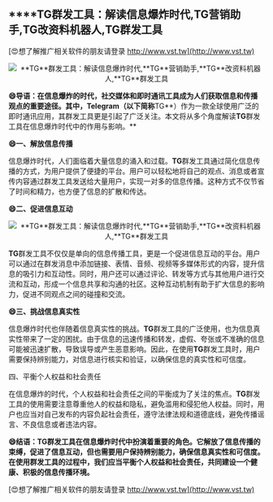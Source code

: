 ## ****TG**群发工具：解读信息爆炸时代,**TG**营销助手,**TG**改资料机器人,**TG**群发工具**

[😍想了解推广相关软件的朋友请登录 http://www.vst.tw](http://www.vst.tw)

 <center><img src="https://vst.tw/MP4/tuiguang/png/0.png" alt="**TG**群发工具：解读信息爆炸时代,**TG**营销助手,**TG**改资料机器人,**TG**群发工具"></center>

**😄导语：在信息爆炸的时代，社交媒体和即时通讯工具成为人们获取信息和传播观点的重要途径。其中，Telegram（以下简称**TG**）作为一款全球使用广泛的即时通讯应用，其群发工具更是引起了广泛关注。本文将从多个角度解读**TG**群发工具在信息爆炸时代中的作用与影响。**

**😄一、解放信息传播**

信息爆炸时代，人们面临着大量信息的涌入和过载。**TG**群发工具通过简化信息传播的方式，为用户提供了便捷的平台。用户可以轻松地将自己的观点、消息或者宣传内容通过群发工具发送给大量用户，实现一对多的信息传播。这种方式不仅节省了时间和精力，也方便了信息的扩散和传达。

**😄二、促进信息互动**

 <center><img src="https://vst.tw/MP4/tuiguang/png/0.png" alt="**TG**群发工具：解读信息爆炸时代,**TG**营销助手,**TG**改资料机器人,**TG**群发工具"></center>

**TG**群发工具不仅仅是单向的信息传播工具，更是一个促进信息互动的平台。用户可以通过在群发消息中添加链接、表情、音频、视频等多媒体形式的内容，提升信息的吸引力和互动性。同时，用户还可以通过评论、转发等方式与其他用户进行交流和互动，形成一个信息共享和沟通的社区。这种互动机制有助于扩大信息的影响力，促进不同观点之间的碰撞和交流。

**😄三、挑战信息真实性**

信息爆炸时代也伴随着信息真实性的挑战。**TG**群发工具的广泛使用，也为信息真实性带来了一定的困扰。由于信息的迅速传播和转发，虚假、夸张或不准确的信息可能被迅速扩散，导致误导或产生恶意影响。因此，在使用**TG**群发工具时，用户需要保持辨别能力，对信息进行核实和验证，以确保信息的真实性和可信度。

四、平衡个人权益和社会责任

在信息爆炸的时代，个人权益和社会责任之间的平衡成为了关注的焦点。**TG**群发工具的使用需要注意尊重他人的权益和隐私，避免滥用和侵犯他人权益。同时，用户也应当对自己发布的内容负起社会责任，遵守法律法规和道德底线，避免传播谣言、不良信息或者违法内容。

**😄结语：**TG**群发工具在信息爆炸时代中扮演着重要的角色。它解放了信息传播的束缚，促进了信息互动，但也需要用户保持辨别能力，确保信息真实性和可信度。在使用群发工具的过程中，我们应当平衡个人权益和社会责任，共同建设一个健康、积极的信息传播环境。**

[😍想了解推广相关软件的朋友请登录 http://www.vst.tw](http://www.vst.tw)



